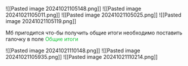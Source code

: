 
![[Pasted image 20241021105148.png]]
![[Pasted image 20241021105011.png]]
![[Pasted image 20241021105025.png]]
![[Pasted image 20241021105119.png]]

Мб пригодится что-бы получить общие итоги необходимо поставить галочку в поле <span style="color:rgb(17, 197, 53)">Общие итоги</span>

![[Pasted image 20241021110148.png]]
![[Pasted image 20241021105935.png]]
![[Pasted image 20241021110214.png]]

